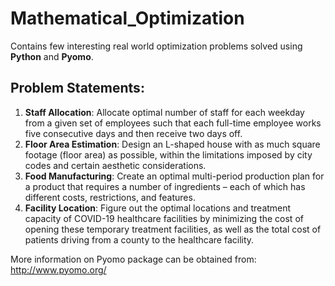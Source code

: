 # Mathematical_Optimization

Contains few interesting real world optimization problems solved using **Python** and **Pyomo**.

## Problem Statements:
1. **Staff Allocation**: Allocate optimal number of staff for each weekday from a given set of employees such that each full-time employee works five consecutive days and then receive two days off.
2. **Floor Area Estimation**: Design an L-shaped house with as much square footage (floor area) as possible, within the limitations imposed by city codes and certain aesthetic considerations.
3. **Food Manufacturing**: Create an optimal multi-period production plan for a product that requires a number of ingredients – each of which has different costs, restrictions, and features.
4. **Facility Location**: Figure out the optimal locations and treatment capacity of COVID-19 healthcare facilities by minimizing the cost of opening these temporary treatment facilities, as well as the total cost of patients driving from a county to the healthcare facility.

More information on Pyomo package can be obtained from:
http://www.pyomo.org/
